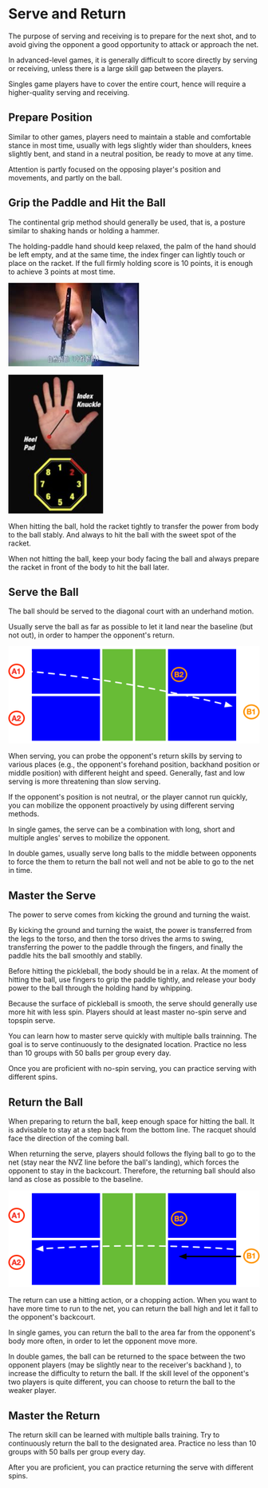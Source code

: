 # Serve and Return

The purpose of serving and receiving is to prepare for the next shot, and to avoid giving the opponent a good opportunity to attack or approach the net.

In advanced-level games, it is generally difficult to score directly by serving or receiving, unless there is a large skill gap between the players.

Singles game players have to cover the entire court, hence will require a higher-quality serving and receiving.

## Prepare Position

Similar to other games, players need to maintain a stable and comfortable stance in most time, usually with legs slightly wider than shoulders, knees slightly bent, and stand in a neutral position, be ready to move at any time. 

Attention is partly focused on the opposing player's position and movements, and partly on the ball.

## Grip the Paddle and Hit the Ball

The continental grip method should generally be used, that is, a posture similar to shaking hands or holding a hammer.

The holding-paddle hand should keep relaxed, the palm of the hand should be left empty, and at the same time, the index finger can lightly touch or place on the racket. If the full firmly holding score is 10 points, it is enough to achieve 3 points at most time.

![hold-paddle](_images/hold-paddle.png)

![hold-paddle-angle](_images/hold-paddle-angle.png)

When hitting the ball, hold the racket tightly to transfer the power from body to the ball stably. And always to hit the ball with the sweet spot of the racket.

When not hitting the ball, keep your body facing the ball and always prepare the racket in front of the body to hit the ball later.

## Serve the Ball

The ball should be served to the diagonal court with an underhand motion. 

Usually serve the ball as far as possible to let it land near the baseline (but not out), in order to hamper the opponent's return.

![Double Serve](_images/double-serve.png)

When serving, you can probe the opponent's return skills by serving to various places (e.g., the opponent's forehand position, backhand position or middle position) with different height and speed. Generally, fast and low serving is more threatening than slow serving.

If the opponent's position is not neutral, or the player cannot run quickly, you can mobilize the opponent proactively by using different serving methods.

In single games, the serve can be a combination with long, short and multiple angles' serves to mobilize the opponent.

In double games, usually serve long balls to the middle between opponents to force the them to return the ball not well and not be able to go to the net in time.

## Master the Serve

The power to serve comes from kicking the ground and turning the waist.

By kicking the ground and turning the waist, the power is transferred from the legs to the torso, and then the torso drives the arms to swing, transferring the power to the paddle through the fingers, and finally the paddle hits the ball smoothly and stablly.

Before hitting the pickleball, the body should be in a relax. At the moment of hitting the ball, use fingers to grip the paddle tightly, and release your body power to the ball through the holding hand by whipping.

Because the surface of pickleball is smooth, the serve should generally use more hit with less spin. Players should at least master no-spin serve and topspin serve.

You can learn how to master serve quickly with multiple balls trainning. The goal is to serve continuously to the designated location. Practice no less than 10 groups with 50 balls per group every day.

Once you are proficient with no-spin serving, you can practice serving with different spins.

## Return the Ball
When preparing to return the ball, keep enough space for hitting the ball. It is advisable to stay at a step back from the bottom line. The racquet should face the direction of the coming ball.

When returning the serve, players should follows the flying ball to go to the net (stay near the NVZ line before the ball's landing), which forces the opponent to stay in the backcourt. Therefore, the returning ball should also land as close as possible to the baseline. 

![Double Receive](_images/double-receive.png)

The return can use a hitting action, or a chopping action. When you want to have more time to run to the net, you can return the ball high and let it fall to the opponent's backcourt.

In single games, you can return the ball to the area far from the opponent's body more often, in order to let the opponent move more.

In double games, the ball can be returned to the space between the two opponent players (may be slightly near to the receiver's backhand ), to increase the difficulty to return the ball. If the skill level of the opponent's two players is quite different, you can choose to return the ball to the weaker player.

## Master the Return

The return skill can be learned with multiple balls training. Try to continuously return the ball to the designated area. Practice no less than 10 groups with 50 balls per group every day.

After you are proficient, you can practice returning the serve with different spins.